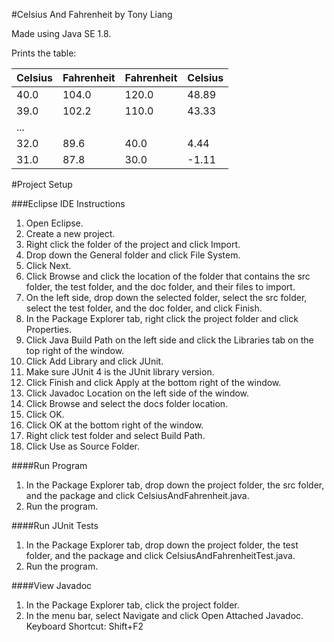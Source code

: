 #Celsius And Fahrenheit by Tony Liang

Made using Java SE 1.8.

Prints the table:

Celsius  | Fahrenheit  | Fahrenheit  | Celsius
:------- | :---------- | :---------- | :-------
40.0     | 104.0       | 120.0       | 48.89
39.0     | 102.2       | 110.0       | 43.33
...      |             |             |
32.0     | 89.6        | 40.0        | 4.44
31.0     | 87.8        | 30.0        | -1.11

#Project Setup

###Eclipse IDE Instructions
1. Open Eclipse.
2. Create a new project.
3. Right click the folder of the project and click Import.
4. Drop down the General folder and click File System.
5. Click Next.
6. Click Browse and click the location of the folder that contains the src folder, the test folder, and the doc folder, and their files to import.
7. On the left side, drop down the selected folder, select the src folder, select the test folder, and the doc folder, and click Finish.
8. In the Package Explorer tab, right click the project folder and click Properties.
9. Click Java Build Path on the left side and click the Libraries tab on the top right of the window.
10. Click Add Library and click JUnit.
11. Make sure JUnit 4 is the JUnit library version.
12. Click Finish and click Apply at the bottom right of the window.
13. Click Javadoc Location on the left side of the window.
14. Click Browse and select the docs folder location.
15. Click OK.
16. Click OK at the bottom right of the window.
17. Right click test folder and select Build Path.
18. Click Use as Source Folder.

####Run Program
1. In the Package Explorer tab, drop down the project folder, the src folder, and the package and click CelsiusAndFahrenheit.java.
2. Run the program.

####Run JUnit Tests
1. In the Package Explorer tab, drop down the project folder, the test folder, and the package and click CelsiusAndFahrenheitTest.java.
2. Run the program.

####View Javadoc
1. In the Package Explorer tab, click the project folder.
2. In the menu bar, select Navigate and click Open Attached Javadoc. Keyboard Shortcut: Shift+F2